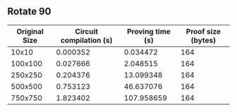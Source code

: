 ## Rotate 90
| Original Size | Circuit compilation (s) | Proving time (s) | Proof size (bytes) |
|---|---|---|---|
| 10x10 | 0.000352 | 0.034472 | 164 |
| 100x100 | 0.027666 | 2.048515 | 164 |
| 250x250 | 0.204376 | 13.099348 | 164 |
| 500x500 | 0.753123 | 46.637076 | 164 |
| 750x750 | 1.823402 | 107.958659 | 164 |
